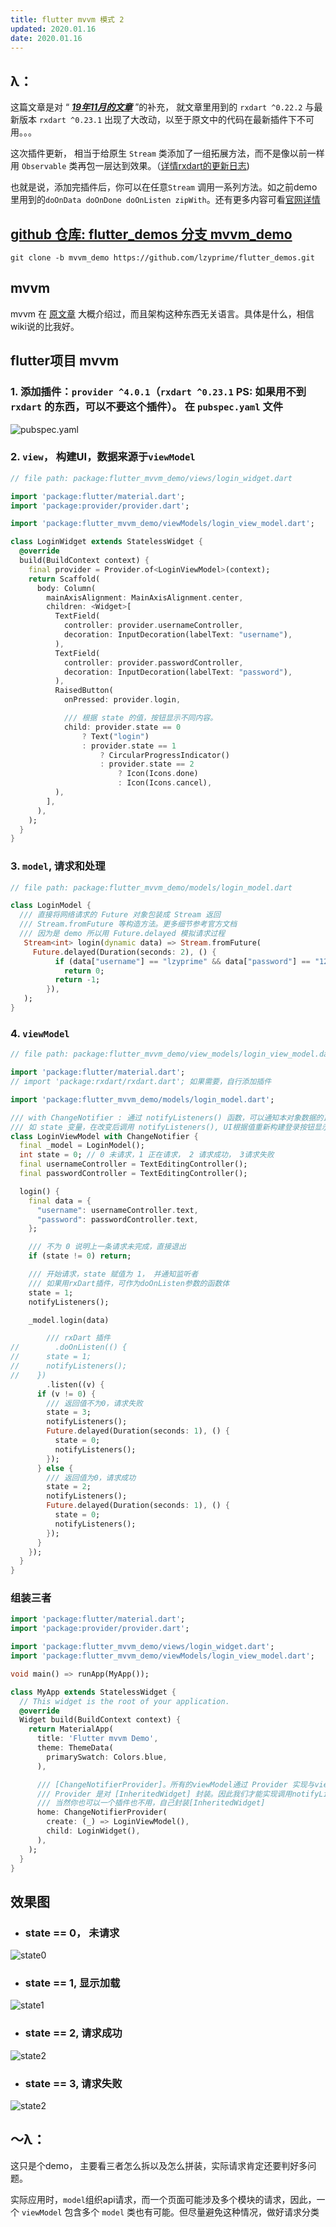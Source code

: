 ```yaml
---
title: flutter mvvm 模式 2 
updated: 2020.01.16  
date: 2020.01.16  
---
```


## λ：

这篇文章是对 “ [***19年11月的文章***](https://lzyprime.github.io/flutter/flutter_mvvm_模式.html) ”的补充， 就文章里用到的 `rxdart ^0.22.2` 与最新版本 `rxdart ^0.23.1` 出现了大改动，以至于原文中的代码在最新插件下不可用。。。

这次插件更新， 相当于给原生 `Stream` 类添加了一组拓展方法，而不是像以前一样用 `Observable` 类再包一层达到效果。（[详情rxdart的更新日志](https://pub.dev/packages/rxdart#-changelog-tab-))

也就是说，添加完插件后，你可以在任意`Stream` 调用一系列方法。如之前demo里用到的`doOnData doOnDone doOnListen zipWith`。还有更多内容可看[官网详情](https://pub.dev/packages/rxdart)

## [github 仓库: flutter_demos 分支 mvvm_demo](https://github.com/lzyprime/flutter_demos/tree/mvvm_demo)

```shell
git clone -b mvvm_demo https://github.com/lzyprime/flutter_demos.git
```

## mvvm
mvvm 在 [原文章](https://lzyprime.github.io/flutter/flutter_mvvm_模式.html) 大概介绍过，而且架构这种东西无关语言。具体是什么，相信wiki说的比我好。

## flutter项目 mvvm

### 1. 添加插件：`provider ^4.0.1`（`rxdart ^0.23.1` PS: 如果用不到 `rxdart` 的东西，可以不要这个插件）。 在 `pubspec.yaml` 文件

![pubspec.yaml](./flutter_mvvm_模式2/pubspec.png)

### 2. `view`， 构建UI，数据来源于`viewModel`

```dart
// file path: package:flutter_mvvm_demo/views/login_widget.dart

import 'package:flutter/material.dart';
import 'package:provider/provider.dart';

import 'package:flutter_mvvm_demo/viewModels/login_view_model.dart';

class LoginWidget extends StatelessWidget {
  @override
  build(BuildContext context) {
    final provider = Provider.of<LoginViewModel>(context);
    return Scaffold(
      body: Column(
        mainAxisAlignment: MainAxisAlignment.center,
        children: <Widget>[
          TextField(
            controller: provider.usernameController,
            decoration: InputDecoration(labelText: "username"),
          ),
          TextField(
            controller: provider.passwordController,
            decoration: InputDecoration(labelText: "password"),
          ),
          RaisedButton(
            onPressed: provider.login,

            /// 根据 state 的值，按钮显示不同内容。
            child: provider.state == 0
                ? Text("login")
                : provider.state == 1
                    ? CircularProgressIndicator()
                    : provider.state == 2
                        ? Icon(Icons.done)
                        : Icon(Icons.cancel),
          ),
        ],
      ),
    );
  }
}
```

### 3. `model`, 请求和处理

```dart 
// file path: package:flutter_mvvm_demo/models/login_model.dart

class LoginModel {
  /// 直接将网络请求的 Future 对象包装成 Stream 返回
  /// Stream.fromFuture 等构造方法。更多细节参考官方文档
  /// 因为是 demo 所以用 Future.delayed 模拟请求过程
   Stream<int> login(dynamic data) => Stream.fromFuture(
     Future.delayed(Duration(seconds: 2), () {
          if (data["username"] == "lzyprime" && data["password"] == "123")
            return 0;
          return -1;
        }),
   );
}

```

### 4. `viewModel`
```dart
// file path: package:flutter_mvvm_demo/view_models/login_view_model.dart

import 'package:flutter/material.dart';
// import 'package:rxdart/rxdart.dart'; 如果需要，自行添加插件

import 'package:flutter_mvvm_demo/models/login_model.dart';

/// with ChangeNotifier : 通过 notifyListeners() 函数，可以通知本对象数据的正在使用者们。
/// 如 state 变量，在改变后调用 notifyListeners(), UI根据值重新构建登录按钮显示内容
class LoginViewModel with ChangeNotifier {
  final _model = LoginModel();
  int state = 0; // 0 未请求，1 正在请求， 2 请求成功， 3请求失败
  final usernameController = TextEditingController();
  final passwordController = TextEditingController();

  login() {
    final data = {
      "username": usernameController.text,
      "password": passwordController.text,
    };

    /// 不为 0 说明上一条请求未完成，直接退出
    if (state != 0) return;

    /// 开始请求，state 赋值为 1， 并通知监听者
    /// 如果用rxDart插件，可作为doOnListen参数的函数体
    state = 1;
    notifyListeners();

    _model.login(data)

        /// rxDart 插件
//        .doOnListen(() {
//      state = 1;
//      notifyListeners();
//    })
        .listen((v) {
      if (v != 0) {
        /// 返回值不为0，请求失败
        state = 3;
        notifyListeners();
        Future.delayed(Duration(seconds: 1), () {
          state = 0;
          notifyListeners();
        });
      } else {
        /// 返回值为0，请求成功
        state = 2;
        notifyListeners();
        Future.delayed(Duration(seconds: 1), () {
          state = 0;
          notifyListeners();
        });
      }
    });
  }
}


```

### 组装三者
```dart
import 'package:flutter/material.dart';
import 'package:provider/provider.dart';

import 'package:flutter_mvvm_demo/views/login_widget.dart';
import 'package:flutter_mvvm_demo/viewModels/login_view_model.dart';

void main() => runApp(MyApp());

class MyApp extends StatelessWidget {
  // This widget is the root of your application.
  @override
  Widget build(BuildContext context) {
    return MaterialApp(
      title: 'Flutter mvvm Demo',
      theme: ThemeData(
        primarySwatch: Colors.blue,
      ),

      /// [ChangeNotifierProvider]。所有的viewModel通过 Provider 实现与view 层的绑定。
      /// Provider 是对 [InheritedWidget] 封装。因此我们才能实现调用notifyListeners() 时，通知子树重新构建
      /// 当然你也可以一个插件也不用，自己封装[InheritedWidget]
      home: ChangeNotifierProvider(
        create: (_) => LoginViewModel(),
        child: LoginWidget(),
      ),
    );
  }
}

```

## 效果图

- ###  state == 0， 未请求
![state0](./flutter_mvvm_模式2/state0.png)

- ### state == 1, 显示加载
![state1](./flutter_mvvm_模式2/state1.png)

- ### state == 2, 请求成功
![state2](./flutter_mvvm_模式2/state2.png)

- ### state == 3, 请求失败
![state2](./flutter_mvvm_模式2/state3.png)

## ～λ：

这只是个demo， 主要看三者怎么拆以及怎么拼装，实际请求肯定还要判好多问题。

实际应用时，`model`组织api请求，而一个页面可能涉及多个模块的请求，因此，一个 `viewModel` 包含多个 `model` 类也有可能。但尽量避免这种情况，做好请求分类